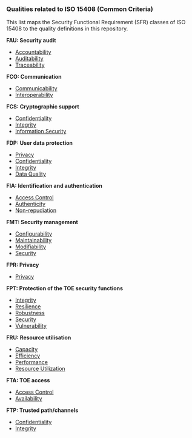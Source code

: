 ### Qualities related to ISO 15408 (Common Criteria)

This list maps the Security Functional Requirement (SFR) classes of ISO 15408 to the quality definitions in this repository.

**FAU: Security audit**
- [Accountability](/qualities/accountability)
- [Auditability](/qualities/auditability)
- [Traceability](/qualities/traceability)

**FCO: Communication**
- [Communicability](/qualities/communicability)
- [Interoperability](/qualities/interoperability)

**FCS: Cryptographic support**
- [Confidentiality](/qualities/confidentiality)
- [Integrity](/qualities/integrity)
- [Information Security](/qualities/information-security)

**FDP: User data protection**
- [Privacy](/qualities/privacy)
- [Confidentiality](/qualities/confidentiality)
- [Integrity](/qualities/integrity)
- [Data Quality](/qualities/data-quality)

**FIA: Identification and authentication**
- [Access Control](/qualities/access-control)
- [Authenticity](/qualities/authenticity)
- [Non-repudiation](/qualities/non-repudiation)

**FMT: Security management**
- [Configurability](/qualities/configurability)
- [Maintainability](/qualities/maintainability)
- [Modifiability](/qualities/modifiability)
- [Security](/qualities/security)

**FPR: Privacy**
- [Privacy](/qualities/privacy)

**FPT: Protection of the TOE security functions**
- [Integrity](/qualities/integrity)
- [Resilience](/qualities/resilience)
- [Robustness](/qualities/robustness)
- [Security](/qualities/security)
- [Vulnerability](/qualities/vulnerability)

**FRU: Resource utilisation**
- [Capacity](/qualities/capacity)
- [Efficiency](/qualities/efficiency)
- [Performance](/qualities/performance)
- [Resource Utilization](/qualities/resource-utilization)

**FTA: TOE access**
- [Access Control](/qualities/access-control)
- [Availability](/qualities/availability)

**FTP: Trusted path/channels**
- [Confidentiality](/qualities/confidentiality)
- [Integrity](/qualities/integrity)